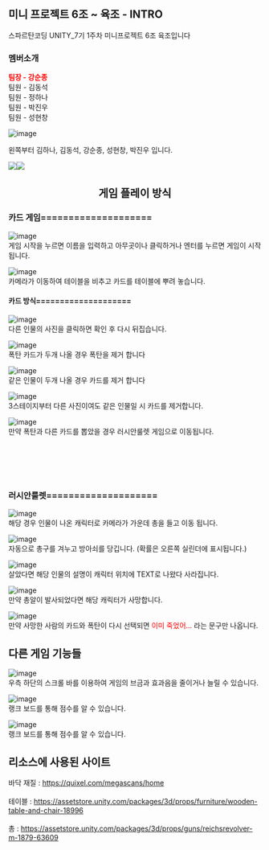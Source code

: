 ## 미니 프로젝트 6조 ~ 육조 - INTRO

스파르탄코딩 UNITY_7기 1주차 미니프로젝트 6조 육조입니다  

### 멤버소개
<span style="color:red"> **팀장 - 강순종** </span>  
팀원 - 김동석  
팀원 - 정하나  
팀원 - 박진우  
팀원 - 성현창  

![image](/READEME/main01.png)  

왼쪽부터 김하나, 김동석, 강순종, 성현창, 박진우 입니다.

<img src="https://img.shields.io/badge/Unity-000000?style=flat-square&logo=unity&logoColor=white"/><img src="https://img.shields.io/badge/C sharp-512BD4?style=flat-square&logo=csharp&logoColor=white"/>


<div align="center">

## 게임 플레이 방식

</div>

### 카드 게임====================

![image](/READEME/main02.png)  
게임 시작을 누르면 이름을 입력하고 아무곳이나 클릭하거나 엔터를 누르면 게임이 시작됩니다.

![image](/READEME/main03.png)  
카메라가 이동하여 테이블을 비추고 카드를 테이블에 뿌려 놓습니다.


#### 카드 방식====================
![image](/READEME/game01.png)  
다른 인물의 사진을 클릭하면 확인 후 다시 뒤집습니다.

![image](/READEME/game02.png)  
폭탄 카드가 두개 나올 경우 폭탄을 제거 합니다

![image](/READEME/game03.png)  
같은 인물이 두개 나올 경우 카드를 제거 합니다

![image](/READEME/game05.png)  
3스테이지부터 다른 사진이여도 같은 인물일 시 카드를 제거합니다.

![image](/READEME/game04.png)  
만약 폭탄과 다른 카드를 뽑았을 경우 러시안룰렛 게임으로 이동됩니다.

<br>
<br>
<br>
<br>

### 러시안룰렛====================

![image](/READEME/game04.png)  
해당 경우 인물이 나온 캐릭터로 카메라가 가운데 총을 들고 이동 됩니다.


![image](/READEME/main05.png)  
자동으로 총구를 겨누고 방아쇠를 당깁니다. (확률은 오른쪽 실린더에 표시됩니다.)


![image](/READEME/main06.png)  
살았다면 해당 인물의 설명이 캐릭터 위치에 TEXT로 나왔다 사라집니다.


![image](/READEME/main07.png)  
만약 총알이 발사되었다면 해당 캐릭터가 사망합니다.


![image](/READEME/main08.png)  
만약 사망한 사람의 카드와 폭탄이 다시 선택되면 <span style="color:red">이미 죽었어...</span> 라는 문구만 나옵니다.

## 다른 게임 기능들

![image](/READEME/main09.png)  
우측 하단의 스크롤 바를 이용하여 게임의 브금과 효과음을 줄이거나 늘릴 수 있습니다.

![image](/READEME/main10.png)  
랭크 보드를 통해 점수를 알 수 있습니다.


![image](/READEME/main10.png)  
랭크 보드를 통해 점수를 알 수 있습니다.

## 리소스에 사용된 사이트

바닥 재질 : https://quixel.com/megascans/home  
<br>
테이블 : https://assetstore.unity.com/packages/3d/props/furniture/wooden-table-and-chair-18996  
<br>
총 : https://assetstore.unity.com/packages/3d/props/guns/reichsrevolver-m-1879-63609  